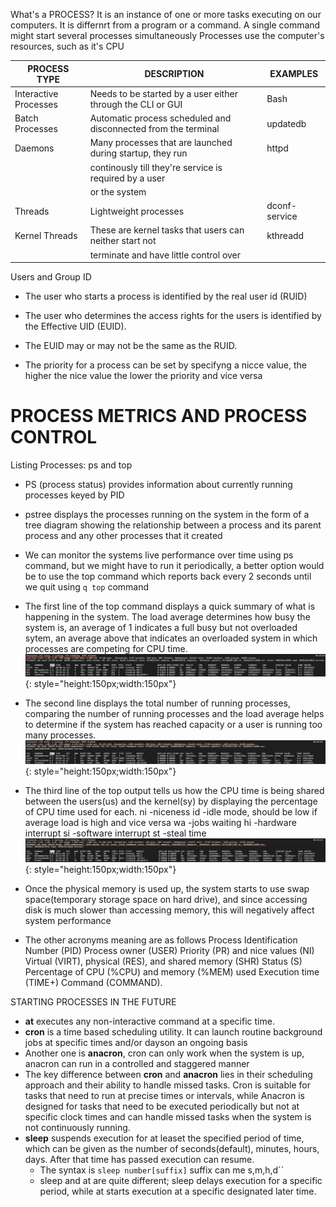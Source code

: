 What's a PROCESS?
It is an instance of one or more tasks executing on our computers. It is differnrt from a program 
or a command. A single command might start several processes simultaneously
Processes use the computer's resources, such as it's CPU


 
|   PROCESS TYPE      |                    DESCRIPTION                               | EXAMPLES    |
|---------------------|--------------------------------------------------------------|-------------|
|Interactive Processes|Needs to be started by a user either through the CLI or GUI   |Bash         |                                                                      
|Batch Processes      |Automatic process scheduled and disconnected from the terminal|updatedb     |                                                                      
|Daemons              |Many processes that are launched during startup, they run     |httpd        |
|                     |continously till they're service is required by a user        |             |
|                     |or the system                                                 |             |  
|Threads              |Lightweight processes                                         |dconf-service| 
|Kernel Threads       |These are kernel tasks that users can neither start not       |kthreadd     |
|                     |terminate and have little control over                        |             |                                                                     

Users and Group ID
* The user who starts a process is identified by the real user id (RUID)
* The user who determines the access rights for the users is identified by the Effective UID (EUID).
* The EUID may or may not be the same as the RUID.

* The priority for a process can be set by specifyng a nicce value, the higher the nice value the 
  lower the priority and vice versa

PROCESS METRICS AND PROCESS CONTROL
===================================
Listing Processes: ps and top
* PS (process status) provides information about currently running processes keyed by PID

* pstree displays the processes running on the system in the form of a tree diagram showing the relationship
between a process and its parent process and any other processes that it created 

* We can monitor the systems live performance over time using ps command, but we might have to run 
it periodically, a better option would be to use the top command which reports back every 2 seconds 
until we quit using `q top` command

* The first line of the top command displays a quick summary of what is happening in the system.
The load average determines how busy the system is, an average of 1 indicates a full busy but 
not overloaded sytem, an average above that indicates an overloaded system in which processes
are competing for CPU time.
![first-line](img/line1.png){: style="height:150px;width:150px"}

* The second line displays the total number of running processes, comparing the number of running processes 
and the load average helps to determine if the system has reached capacity or a user is running too many processes. 
![second-line](img/line2.png){: style="height:150px;width:150px"}

* The third line of the top output tells us how the CPU time is being shared between the users(us) and the kernel(sy)
by displaying the percentage of CPU time used for each.
ni -niceness
id -idle mode, should be low if average load is high and vice versa
wa -jobs waiting
hi -hardware interrupt
si -software interrupt
st -steal time
![third-line](img/line3.png){: style="height:150px;width:150px"}

* Once the physical memory is used up, the system starts  to use swap space(temporary storage space on hard drive),
and since accessing disk is much slower than accessing memory, this will negatively affect system 
performance

* The other acronyms meaning are as  follows
Process Identification Number (PID)
Process owner (USER)
Priority (PR) and nice values (NI)
Virtual (VIRT), physical (RES), and shared memory (SHR)
Status (S)
Percentage of CPU (%CPU) and memory (%MEM) used
Execution time (TIME+)
Command (COMMAND).

STARTING PROCESSES IN THE FUTURE
* **at** executes any non-interactive command at a specific time.
* **cron** is a time based scheduling utility. It can launch routine background jobs at specific times and/or
dayson an ongoing basis
* Another one is **anacron**, cron can only work when the system is up, anacron can run in a controlled
and staggered manner
* The key difference between **cron** and **anacron** lies in their scheduling approach and their ability to handle
missed tasks. Cron is suitable for tasks that need to run at precise times or intervals, while Anacron is 
designed for tasks that need to be executed periodically but not at specific clock times and can handle missed
tasks when the system is not continuously running.
* **sleep** suspends execution for at leaset the specified period of time, which can be given as the number of seconds(default),
minutes, hours, days. After that time has passed execution can resume.
    * The syntax is `sleep number[suffix]` suffix can me s,m,h,d``
    * sleep and at are quite different; sleep delays execution for a specific period, while at starts execution at 
      a specific designated later time.